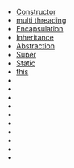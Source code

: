  - [Constructor](http://www.javatpoint.com/constructor)
 - [multi threading]()
 - [Encapsulation](http://www.javatpoint.com/encapsulation)
 - [Inheritance](http://www.javatpoint.com/inheritance-in-java)
 - [Abstraction](http://www.javatpoint.com/abstract-class-in-java)
 - [Super](http://www.javatpoint.com/encapsulation)
 - [Static](http://www.javatpoint.com/static-keyword-in-java)
 - [this](http://www.javatpoint.com/this-keyword)
 - []()
 - []()
 - []()
 - []()
 - []()
 - []()
 - []()
 - []()
 - []()
 - []()
